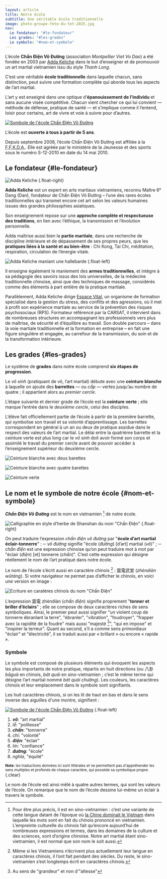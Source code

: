 ```yaml
---
layout: article
title: Notre école
subtitle: Une véritable école traditionnelle
image: photo-groupe-fete-du-tet-2025.jpg
nav:
  Le fondateur: "#le-fondateur"
  Les grades: "#les-grades"
  Le symbole: "#nom-et-symbole"
---
```


L’école **Chấn Điện Võ Đường** (association _Montpellier Viet Vo Dao_) a été
fondée en 2003 par [Adda Keliche](#le-fondateur) dans le but d’enseigner et de
promouvoir un art martial vietnamien issu du style _Thanh Long_.

C’est une véritable **école traditionnelle** dans laquelle chacun, sans
distinction, peut suivre une formation complète qui aborde tous les aspects de
l’art martial.

L’art y est enseigné dans une optique d’**épanouissement de l’individu** et sans
aucune visée compétitive. Chacun vient chercher ce qui lui convient — méthode de
défense, pratique de santé — et s’implique comme il l’entend, loisir pour
certains, art de vivre et voie à suivre pour d’autres.

[![Symbole de l'école Chấn Điện Võ Đường](/images/chandienbordnoir.jpg "Le symbole de notre école")](#nom-et-symbole)

L’école est **ouverte à tous à partir de 5 ans**.

Depuis septembre 2008, l’école Chấn Điện Võ Đường est affiliée à la
<abbr title="Fédération française de karaté et disciplines associées">F.F.K.D.A.</abbr>.
Elle est agréée par le ministère de la Jeunesse et des sports sous le numéro
S-12-2010 en date du 14 mai 2010.

## Le fondateur {#le-fondateur}

![](adda2.jpg "Adda Keliche")
{.float-right}

**Adda Keliche** est un expert en arts martiaux vietnamiens, reconnu Maître 6ᵉ
Dang (Dan), fondateur de Chấn Điện Võ Đường – l’une des rares écoles
traditionnelles qui transmet encore cet art selon les valeurs humaines issues
des grandes philosophies asiatiques.

Son enseignement repose sur une **approche complète et respectueuse des
traditions**, en lien avec l’éthique, la transmission et l’évolution
personnelle.

Adda maîtrise aussi bien la **partie martiale**, dans une recherche de
discipline intérieure et de dépassement de ses propres peurs, que les
**pratiques liées à la santé et au bien-être** : Chi Kong, Tai Chi, méditation,
respiration, circulation de l’énergie vitale.

![Adda Keliche maniant une hallebarde](adda3.jpg)
{.float-left}

Il enseigne également le maniement des **armes traditionnelles**, et intègre à
sa pédagogie des savoirs issus des lois universelles, de la médecine
traditionnelle chinoise, ainsi que des techniques de massage, considérés comme
des éléments à part entière de la pratique martiale.

Parallèlement, Adda Keliche dirige [Espace Vital](https://espacevital.fr), un
organisme de formation spécialisé dans la gestion du stress, des conflits et des
agressions, où il met à profit son expérience martiale au service de la
prévention des risques psychosociaux (RPS). Formateur référencé par la CARSAT,
il intervient dans de nombreuses structures en accompagnant les professionnels
vers plus de maîtrise, de sécurité et d’équilibre au travail. Son double
parcours – dans la voie martiale traditionnelle et la formation en entreprise –
en fait une figure singulière et engagée, au carrefour de la transmission, du
soin et de la transformation intérieure.

## Les grades {#les-grades}

Le système de **grades** dans notre école comprend **six étapes de
progression**.

Le _võ sinh_ (pratiquant de võ, l’art martial) débute avec une **ceinture
blanche** à laquelle on ajoute des **barrettes** — ou _cấp_ — vertes jusqu’au
nombre de quatre ; il appartient alors au _premier cercle_.

L’étape suivante et dernier grade de l’école est la **ceinture verte** ; elle
marque l’entrée dans le _deuxième cercle_, celui des disciples.

L’élève fait officiellement partie de l’école à partir de la première barrette,
qui symbolise son travail et sa volonté d’apprentissage. Les barrettes
correspondent en général à un an ou deux de pratique assidue dans le respect des
valeurs de l’art martial. Le délai entre la quatrième barrette et la ceinture
verte est plus long car le _võ sinh_ doit avoir formé son corps et assimilé le
travail du premier cercle avant de pouvoir accéder à l’enseignement supérieur du
deuxième cercle.

<div class="grid">

![Ceinture blanche avec deux barettes](ceinture2cap.jpg)

![Ceinture blanche avec quatre barettes](ceinture4cap.jpg)

![Ceinture verte](ceintureverte.jpg)

</div>

## Le nom et le symbole de notre école {#nom-et-symbole}

**_Chấn Điện Võ Đường_** est le nom en vietnamien [^1] de notre école.

![Calligraphie en style d’herbe de Shanshan du nom "Chấn Điện"](chan-dien-shanshan.png "Chấn Điện<br>Calligraphie en style d’herbe de Shanshan")
{.float-right}

On peut traduire l’expression _chấn điện võ đường_ par "**école d’art martial
éclair-tonnerre**" : ─ _võ đường_ signifie "école (_đường_) [d’art] martial
(_võ_)" ; ─ _chấn điện_ est une expression chinoise qu’on peut traduire mot à
mot par "éclair (_điện_) [et] tonnerre (_chấn_)". C’est cette expression qui
désigne réellement le nom de l’art pratiqué dans notre école.

Le nom de l’école s’écrit aussi en caractère chinois [^2] : 震電武堂 (_zhèndiàn
wǔtáng_). Si votre navigateur ne permet pas d’afficher le chinois, en voici une
version en image :

![Ecriture en caratères chinois du nom "Chấn Điện"](zhendian.png)

L’expression 震電 zhèndiàn (_chấn điện_) signifie proprement "**tonner et
briller d’éclairs**" ; elle se compose de deux caractères riches de sens
symboliques. Ainsi, le premier peut aussi signifier "un violent coup de tonnerre
ébranlant la terre", "ébranler", "vibration", "foudroyer", "frapper avec la
rapidité de la foudre" mais aussi "majesté [^3]", "qui en impose" et "inspirer
la terreur". Quant au second, s’il a comme sens primordiaux "éclair" et
"électricité", il se traduit aussi par « brillant » ou encore « rapide ».

[^1]:
    Pour être plus précis, il est en sino-vietnamien : c’est une variante de
    cette langue datant de l’époque où [la Chine dominait le Vietnam](TODO) dans
    laquelle les mots sont en fait du chinois prononcé en vietnamien.
    L’empreinte culturelle du chinois fait qu’encore aujourd’hui de nombreuses
    expressions et termes, dans les domaines de la culture et des sciences, sont
    d’origine chinoise. Notre art martial étant sino-vietnamien, il est normal
    que son nom le soit aussi.

[^2]:
    Même si les Vietnamiens n’écrivent plus actuellement leur langue en
    caractères chinois, il l’ont fait pendant des siècles. Du reste, le
    sino-vietnamien s’est longtemps écrit en caractères chinois.

[^3]: Au sens de "grandeur" et non d’"altesse"

### Symbole

Le symbole est composé de plusieurs éléments qui évoquent les aspects les plus
importants de notre pratique, répartis en huit directions (ou 八卦 _bāguà_ en
chinois, _bát quái_ en sino-vietnamien ; c’est le même terme qui désigne l’art
martial nommé _bát quái chưởng_). Les couleurs, les caractères chinois et leur
emplacement dans le symbole sont signifiants.

Les huit caractères chinois, si on les lit de haut en bas et dans le sens
inverse des aiguilles d'une montre, signifient :

[![Symbole de l'école Chấn Điện Võ Đường](/images/chandienbordnoir.jpg)](nom-et-symbole)
{.float-left}

1. **_võ_**: "art martial"
2. _lễ_: "politesse"
3. **_chấn_**: "tonnerre"
4. _chí_: "volonté"
5. **_điện_**: "éclair"
6. _tín_: "confiance"
7. **_đường_**: "école"
8. _nghĩa_, "équité"

<small><strong>Note</strong>: les traductions données ici sont littérales et ne
permettent pas d'appréhender les sens multiples et profonds de chaque caractère,
qui possède sa symbolique propre.</small>{.clear}

Le nom de l’école est ainsi mêlé à quatre autres termes, qui sont les valeurs de
l’école. On remarque que le nom de l’école dessine lui-même un éclair à travers
le symbole.
